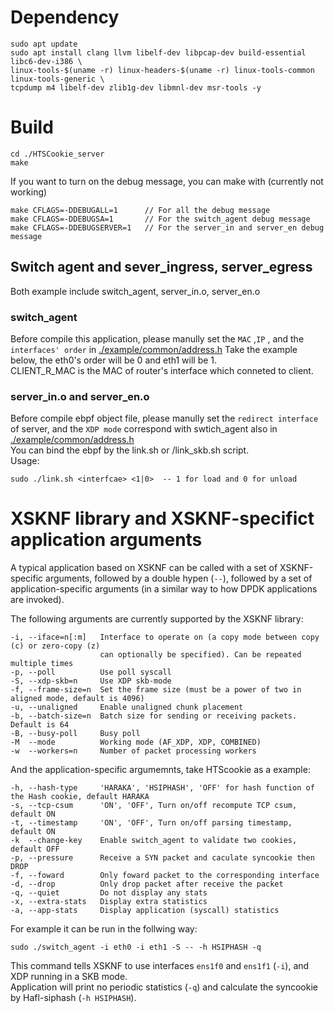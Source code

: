 # Dependency
```
sudo apt update
sudo apt install clang llvm libelf-dev libpcap-dev build-essential libc6-dev-i386 \
linux-tools-$(uname -r) linux-headers-$(uname -r) linux-tools-common linux-tools-generic \
tcpdump m4 libelf-dev zlib1g-dev libmnl-dev msr-tools -y
```
# Build
```
cd ./HTSCookie_server
make
```
If you want to turn on the debug message, you can make with (currently not working)
```
make CFLAGS=-DDEBUGALL=1      // For all the debug message
make CFLAGS=-DDEBUGSA=1       // For the switch_agent debug message
make CFLAGS=-DDEBUGSERVER=1   // For the server_in and server_en debug message
```
## Switch agent and sever_ingress, server_egress

Both example include switch_agent, server_in.o, server_en.o
### switch_agent
Before compile this application, please manully set the `MAC` ,`IP` , and the `interfaces' order` in [./example/common/address.h](./example/common/address.h)
Take the example below, the eth0's order will be 0 and eth1 will be 1.  
CLIENT_R_MAC is the MAC of router's interface which conneted to client.

### server_in.o and server_en.o
Before compile ebpf object file, please manully set the `redirect interface` of server, and the `XDP mode` correspond with swtich_agent 
also in [./example/common/address.h](./example/common/address.h)  
You can bind the ebpf by the link.sh or /link_skb.sh script.  
Usage:
```
sudo ./link.sh <interfcae> <1|0>  -- 1 for load and 0 for unload 
```



# XSKNF library and XSKNF-specifict application arguments

A typical application based on XSKNF can be called with a set of XSKNF-specific arguments, followed by a double hypen (`--`), followed by a set of application-specific arguments (in a similar way to how DPDK applications are invoked).

The following arguments are currently supported by the XSKNF library:

```
-i, --iface=n[:m]   Interface to operate on (a copy mode between copy (c) or zero-copy (z)
                    can optionally be specified). Can be repeated multiple times
-p, --poll          Use poll syscall
-S, --xdp-skb=n     Use XDP skb-mode
-f, --frame-size=n  Set the frame size (must be a power of two in aligned mode, default is 4096)
-u, --unaligned     Enable unaligned chunk placement
-b, --batch-size=n  Batch size for sending or receiving packets. Default is 64
-B, --busy-poll     Busy poll
-M  --mode          Working mode (AF_XDP, XDP, COMBINED)
-w  --workers=n     Number of packet processing workers
```
And the application-specific argumemnts, take HTScookie as a example:
```
-h, --hash-type     'HARAKA', 'HSIPHASH', 'OFF' for hash function of the Hash cookie, default HARAKA
-s, --tcp-csum      'ON', 'OFF', Turn on/off recompute TCP csum, default ON
-t, --timestamp     'ON', 'OFF', Turn on/off parsing timestamp, default ON
-k  --change-key    Enable switch_agent to validate two cookies, default OFF
-p, --pressure      Receive a SYN packet and caculate syncookie then DROP
-f, --foward        Only foward packet to the corresponding interface
-d, --drop          Only drop packet after receive the packet
-q, --quiet         Do not display any stats
-x, --extra-stats   Display extra statistics
-a, --app-stats     Display application (syscall) statistics
```
For example it can be run in the follwing way:
```
sudo ./switch_agent -i eth0 -i eth1 -S -- -h HSIPHASH -q
```
This command tells XSKNF to use interfaces `ens1f0` and `ens1f1` (`-i`), and XDP running in a SKB mode.  
Application will print no periodic statistics (`-q`) and calculate the syncookie by Hafl-siphash (`-h HSIPHASH`).



